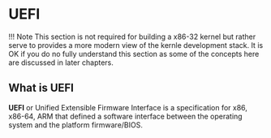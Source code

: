 # UEFI
!!! Note
    This section is not required for building a x86-32 kernel but rather serve to provides a more modern view of the kernle development stack. It is OK if you do no fully understand this section as some of the concepts here are discussed in later chapters.
<!-- TODO: Complete this section -->
## What is UEFI

**UEFI** or Unified Extensible Firmware Interface is a specification for x86, x86-64, ARM that defined a software interface between the operating system and the platform firmware/BIOS.
